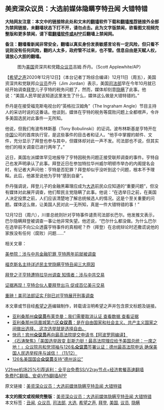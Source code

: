  <h2>美资深众议员：大选前媒体隐瞒亨特丑闻 大错特错</h2> <p class="notice"><b>大陆网友注意：本文中的链接除此处和文末的<a href="https://github.com/bannedbook/fanqiang" >翻墙</a>软件下载和<a href="https://github.com/killgcd/justmysocks/blob/master/README.md">翻墙推荐</a>链接外全部为禁网链接，未翻墙状态下打不开，请勿点击。此为文字版禁闻，欲看图文视频完整版和更多禁闻，请下载<a href="https://github.com/bannedbook/fanqiang">翻墙软件或APP</a>后翻墙上禁闻网。</p><p>备注：翻墙看新闻非常安全，翻墙以真实身份发表敏感言论有一定风险，但只看不说则没有任何风险，翻的人太多，政府管不过来，也不管。信息自由是天赋人权，请放心大胆的翻墙。</b></p>  <div class="entry"> <figure><figcaption>图为<a href="https://www.bannedbook.org/bnews/tag/%e7%be%8e%e5%9b%bd/" class="st_tag internal_tag" rel="tag" title="标签 美国 下的日志">美国</a>资深共和党籍<a href="https://www.bannedbook.org/bnews/tag/%E4%BC%97%E8%AE%AE%E5%91%98/" class="st_tag internal_tag" rel="tag" title="标签 众议员 下的日志">众议员</a>吉姆.乔丹。（Scott Applewhite/AP）</figcaption></figure> <p>【<span class='wp_keywordlink_affiliate'><a href="https://www.soundofhope.org" title="希望之声" target="_blank">希望之声</a></span>2020年12月12日】（本台记者丁玲综合编译）12月11日（周五），美国资深共和党联邦众<a href="https://www.bannedbook.org/bnews/tag/%e8%ae%ae%e5%91%98/" class="st_tag internal_tag" rel="tag" title="标签 议员 下的日志">议员</a>乔丹（Jim Jordan）表示，美国<a href="https://www.bannedbook.org/bnews/tag/%e5%8f%b8%e6%b3%95%e9%83%a8/" class="st_tag internal_tag" rel="tag" title="标签 司法部 下的日志">司法部</a>早在今年10月就已经开始调查<a href="https://www.bannedbook.org/bnews/tag/%e6%8b%9c%e7%99%bb/" class="st_tag internal_tag" rel="tag" title="标签 拜登 下的日志">拜登</a>儿子亨特的税务问题了，然而，媒体却刻意<a href="https://www.bannedbook.org/bnews/tag/%E9%9A%90%E7%9E%92/" class="st_tag internal_tag" rel="tag" title="标签 隐瞒 下的日志">隐瞒</a>了此事。他说：“美国人民早就该知道这里发生了什么，媒体这么做是大错特错的。”</p> <p>乔丹是在接受福克斯电视台的“英格拉汉姆角”（The Ingraham Angle）节目主持人的采访时说的这番话。他谈到，媒体在亨特的税务等腐败问题上全都噤声，令许多美国选民对此事件一无所知。</p> <p>他说，但我们有波布林斯基（Tony Bobulinski）的证词。波布林斯基是亨特开在<span class='wp_keywordlink_affiliate'><a href="https://www.bannedbook.org/" title="中国" target="_blank">中国</a></span>公司的首席执行官，是这些事件的目击者和证人。“他手中掌握的邮件、文件，充分显示了拜登也参与其中，但媒体却对此一声不发。司法部也不说，但其实他们的相关调查已进行两年了。”</p> <p>近日，美国左派媒体罕见地报导了亨特因税务问题正接受联邦调查的事件。亨特自己也发声明承认了此事。拜登近日在参加特拉华州威尔明顿市举办的内阁提名会时，有记者大声问他：亨特是否犯罪？拜登却似乎没听到这个问题，根本不予理睬。此后，他甚至说他为亨特“感到自豪”。</p>  <p>乔丹强调说，拜登儿子的金融黑幕理应成为<a href="https://www.bannedbook.org/bnews/tag/%e5%a4%a7%e9%80%89/" class="st_tag internal_tag" rel="tag" title="标签 大选 下的日志">大选</a>前民众应知道的“重要问题”，但没有媒体对此展开调查，他们帮民主党隐瞒了此事。他说：“在选举日之前，在美国人决定投票之前，人们应该清楚地了解总统候选人的情况。这是个至关重要的问题。媒体这么做，让美国人民对此一无所知，真是一件大错特错的事！”</p> <p>12月12日（周六），川普总统则针对亨特事件谴责司法部长巴尔。他发推文表示，巴尔隐瞒拜登被调查一事让他非常失望。他还说，“巴尔什么都没做。为什么巴尔在选举前不向公众透露亨特事件的真相呢？乔（拜登）在总统辩论时还撒谎说他的家族没有任何（腐败）问题&#8230;&#8230;”</p> <p>相关文章：</p> <p><a href="https://www.soundofhope.org/post/452449">美参院：涉与中共金融犯罪 亨特两年前就被调查</a></p>  <p><a href="https://www.soundofhope.org/post/452350">福克斯名主持详述民主党隐瞒亨特丑闻三大原因</a></p> <p><a href="https://www.soundofhope.org/post/452113">拜登之子亨特遭特拉华州调查 知情者：涉与中共交易</a></p> <p><a href="https://www.soundofhope.org/post/437995">证据再现！亨特合伙人要拜登出马 促成百亿美元交易</a></p> <p><a href="https://www.soundofhope.org/post/437512">重磅！美司法部证实 FBI已对亨特展开刑事调查</a></p>  <p>本文章或节目经<a href="https://www.bannedbook.org/bnews/tag/%e5%b8%8c%e6%9c%9b%e4%b9%8b%e5%a3%b0/" class="st_tag internal_tag" rel="tag" title="标签 希望之声 下的日志">希望之声</a>编辑制作，转载请注明希望之声并包含原文标题及链接。</p> <ul class='op-related-articles' title='相关阅读'> <li><a href='https://www.bannedbook.org/bnews/bannedvideo/20201212/1446290.html' target='_blank'>亚利桑那州<b>众议员</b>布莱克曼：我们需要取消认证 查看数据 查看证据</a></li> <li><a href='https://www.bannedbook.org/bnews/bannedvideo/20201212/1446245.html' target='_blank'>亚利桑那州凤凰城第六区<b>众议员</b>：是在自由国家和社会主义、共产主义国家之间做出选择， 这次选举就是选择自由。</a></li> <li><a href='https://www.bannedbook.org/bnews/cnnews/20201212/1446238.html' target='_blank'>快讯！宾州<b>众议员</b>再向最高法院提交申请书【阿波罗网编译】</a></li> <li><a href='https://www.bannedbook.org/bnews/bannedvideo/20201212/1446173.html' target='_blank'>《石涛聚焦》「美国选举政变 彭斯力挺！最高法院理应给予美国总统：一席之地！」众议院共和党领袖与126名<b>众议员</b>签署认证：德州最高法院申诉 确保美国人民选举程序与诚信！（11/12）</a></li> <li><a href='https://www.bannedbook.org/bnews/cbnews/20201212/1446113.html' target='_blank'>126名美国国会<b>众议员</b>支持“德州诉讼”</a></li> </ul> <p class="texttj"> <a href="https://github.com/bannedbook/fanqiang/wiki/V2ray%E6%9C%BA%E5%9C%BA" target="_blank">V2free机场25%引荐返利：全平台免费SS/V2ray节点+经济套餐高速翻墙</a><br/> <a href="https://github.com/bannedbook/fanqiang/wiki/%E7%A6%81%E9%97%BB%E7%BD%91%E5%AE%89%E5%8D%93%E7%BF%BB%E5%A2%99%E6%96%B0%E9%97%BBAPP" target="_blank">免费PC翻墙、安卓VPN翻墙APP</a></p><p>原文链接：<a class="src_link"  href="https://www.soundofhope.org/post/453019" target="_blank">美资深众议员：大选前媒体隐瞒亨特丑闻 大错特错</a></p><a name='sharetosocial'></a>       <div><b>本文的图文或视频完整版</b>：<a href='https://www.bannedbook.org/bnews/comments/20201213/1446783.html'>美资深众议员：大选前媒体隐瞒亨特丑闻 大错特错</a></div>  </div><!--END ENTRY--> <div class="postfooter"> <div>本文标签：<a href="https://www.bannedbook.org/bnews/tag/%e4%b8%91%e9%97%bb/" rel="tag">丑闻</a>, <a href="https://www.bannedbook.org/bnews/tag/%E4%BC%97%E8%AE%AE%E5%91%98/" rel="tag">众议员</a>, <a href="https://www.bannedbook.org/bnews/tag/%e5%8f%b8%e6%b3%95%e9%83%a8/" rel="tag">司法部</a>, <a href="https://www.bannedbook.org/bnews/tag/%e5%a4%a7%e9%80%89/" rel="tag">大选</a>, <a href="https://www.bannedbook.org/bnews/tag/%e5%b8%8c%e6%9c%9b%e4%b9%8b%e5%a3%b0/" rel="tag">希望之声</a>, <a href="https://www.bannedbook.org/bnews/tag/%e6%8b%9c%e7%99%bb/" rel="tag">拜登</a>, <a href="https://www.bannedbook.org/bnews/tag/%e7%be%8e%e5%9b%bd/" rel="tag">美国</a>, <a href="https://www.bannedbook.org/bnews/tag/%e8%ae%ae%e5%91%98/" rel="tag">议员</a>, <a href="https://www.bannedbook.org/bnews/tag/%E9%9A%90%E7%9E%92/" rel="tag">隐瞒</a></div>  </div><!--END POSTFOOTER--> 